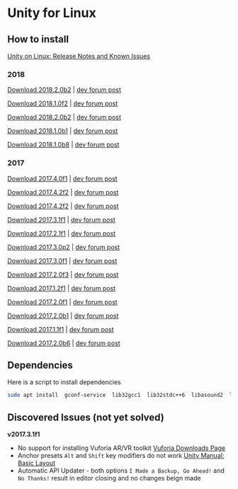 # Unity for Linux


## How to install

[Unity on Linux: Release Notes and Known Issues](https://forum.unity.com/threads/unity-on-linux-release-notes-and-known-issues.350256/)

### 2018 
[Download 2018.2.0b2](https://beta.unity3d.com/download/7b8938f7fa83/public_download.html) | [dev forum post](https://forum.unity.com/threads/unity-on-linux-release-notes-and-known-issues.350256/page-2)

[Download 2018.1.0f2](https://beta.unity3d.com/download/170f0691b973/public_download.html) | [dev forum post](https://forum.unity.com/threads/unity-on-linux-release-notes-and-known-issues.350256/page-2)

[Download 2018.2.0b2](https://beta.unity3d.com/download/7b8938f7fa83/public_download.html) | [dev forum post](https://forum.unity.com/threads/unity-on-linux-release-notes-and-known-issues.350256/page-2)

[Download 2018.1.0b1]( https://beta.unity3d.com/download/77a142ac9989/public_download.html) | [dev forum post](https://forum.unity.com/threads/unity-on-linux-release-notes-and-known-issues.350256/page-2)

[Download 2018.1.0b8](https://beta.unity3d.com/download/ee2fb9f9da52/public_download.html) | [dev forum post](https://forum.unity.com/threads/unity-on-linux-release-notes-and-known-issues.350256/page-2)


### 2017
[Download 2017.4.0f1](https://beta.unity3d.com/download/0ec691fce5c2/public_download.html) | [dev forum post](https://forum.unity.com/threads/unity-on-linux-release-notes-and-known-issues.350256/page-2)

[Download 2017.4.2f2](https://beta.unity3d.com/download/79b540374219/public_download.html) | [dev forum post](https://forum.unity.com/threads/unity-on-linux-release-notes-and-known-issues.350256/page-2) 

[Download 2017.4.2f2](https://beta.unity3d.com/download/79b540374219/public_download.html) | [dev forum post](https://forum.unity.com/threads/unity-on-linux-release-notes-and-known-issues.350256/page-2) 

[Download 2017.3.1f1](https://beta.unity3d.com/download/aea5ecb8f9fd/UnitySetup-2017.3.1f1) | [dev forum  post](https://forum.unity.com/threads/unity-on-linux-release-notes-and-known-issues.350256/page-2)

[Download 2017.2.1f1](https://beta.unity3d.com/download/ce9f6a0436e1+/public_download.html) | [dev forum post](https://forum.unity.com/threads/unity-on-linux-release-notes-and-known-issues.350256/page-2)

[Download 2017.3.0p2](http://beta.unity3d.com/download/7807bc63c3ab/public_download.html) | [dev forum post](https://forum.unity.com/threads/unity-on-linux-release-notes-and-known-issues.350256/page-2)

[Download 2017.3.0f1](http://beta.unity3d.com/download/3c89f8d277f5/public_download.html) | [dev forum post](https://forum.unity.com/threads/unity-on-linux-release-notes-and-known-issues.350256/page-2)

[Download 2017.2.0f3](http://beta.unity3d.com/download/ee86734cf592/public_download.html) | [dev forum post](https://forum.unity.com/threads/unity-on-linux-release-notes-and-known-issues.350256/page-2)

[Download 2017.1.2f1](http://beta.unity3d.com/download/7598623e6ed6/public_download.html) | [dev forum post](https://forum.unity.com/threads/unity-on-linux-release-notes-and-known-issues.350256/page-2)

[Download 2017.2.0f1](http://beta.unity3d.com/download/ad31c9083c46/public_download.html) | [dev forum post](https://forum.unity.com/threads/unity-on-linux-release-notes-and-known-issues.350256/page-2)

[Download 2017.2.0b1]( http://beta.unity3d.com/download/fd37f3680b5f/public_download.html) | [dev forum post](https://forum.unity.com/threads/unity-on-linux-release-notes-and-known-issues.350256/)

[Download 2017.1.1f1](http://beta.unity3d.com/download/f4fc8fd4067d/public_download.html) | [dev forum post](https://forum.unity.com/threads/unity-on-linux-release-notes-and-known-issues.350256/)

[Download 2017.2.0b6](http://beta.unity3d.com/download/2b451a7da81d/public_download.html) | [dev forum post](https://forum.unity.com/threads/unity-on-linux-release-notes-and-known-issues.350256/)



## Dependencies

Here is a script to install dependencies

```bash
sudo apt install  gconf-service  lib32gcc1  lib32stdc++6  libasound2  libc6 libc6-i386  libcairo2 libcap2  libcups2  libdbus-1-3  libexpat1  libfontconfig1  libfreetype6  libgcc1 libgconf-2-4  libgdk-pixbuf2.0-0  libgl1-mesa-glx libgl1 libglib2.0-0 libglu1-mesa libglu1 libgtk2.0-0  libnspr4  libnss3  libpango1.0-0  libstdc++6 libx11-6  libxcomposite1  libxcursor1  libxdamage1  libxext6 libxfixes3 libxi6  libxrandr2  libxrender1 libxtst6 zlib1g  debconf
```


## Discovered Issues (not yet solved)

**v2017.3.1f1**
- No support for installing Vuforia AR/VR toolkit [Vuforia Downloads Page](https://developer.vuforia.com/downloads/sdk)
- Anchor presets `Alt` and `Shift` key modifiers do not work [Unity Manual: Basic Layout](https://docs.unity3d.com/Manual/UIBasicLayout.html)
- Automatic API Updater - both options `I Made a Backup, Go Ahead!` and `No Thanks!` result in editor closing and no changes beign made
